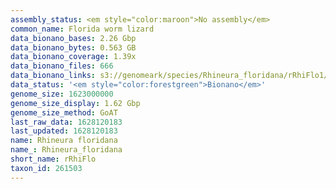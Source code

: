 ```yaml
---
assembly_status: <em style="color:maroon">No assembly</em>
common_name: Florida worm lizard
data_bionano_bases: 2.26 Gbp
data_bionano_bytes: 0.563 GB
data_bionano_coverage: 1.39x
data_bionano_files: 666
data_bionano_links: s3://genomeark/species/Rhineura_floridana/rRhiFlo1/genomic_data/bionano/<br>
data_status: '<em style="color:forestgreen">Bionano</em>'
genome_size: 1623000000
genome_size_display: 1.62 Gbp
genome_size_method: GoAT
last_raw_data: 1628120183
last_updated: 1628120183
name: Rhineura floridana
name_: Rhineura_floridana
short_name: rRhiFlo
taxon_id: 261503
---
```

